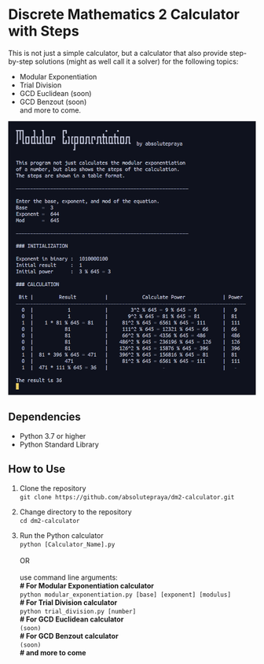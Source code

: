 # Discrete Mathematics 2 Calculator with Steps

This is not just a simple calculator, but a calculator that also provide step-by-step solutions (might as well call it a solver) for the following topics:
- Modular Exponentiation
- Trial Division
- GCD Euclidean (soon)
- GCD Benzout (soon)  
and more to come.

![mod_exp](README/mod_exp.png)

## Dependencies

- Python 3.7 or higher
- Python Standard Library

## How to Use

1. Clone the repository  
`git clone https://github.com/absolutepraya/dm2-calculator.git`

2. Change directory to the repository  
`cd dm2-calculator`

3. Run the Python calculator  
`python [Calculator_Name].py`  
<br>OR  
<br>use command line arguments:  
__\# For Modular Exponentiation calculator__  
`python modular_exponentiation.py [base] [exponent] [modulus]`  
__\# For Trial Division calculator__  
`python trial_division.py [number]`  
__\# For GCD Euclidean calculator__  
`(soon)`  
__\# For GCD Benzout calculator__  
`(soon)`  
__\# and more to come__